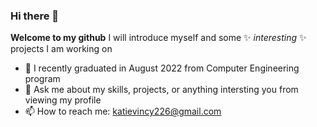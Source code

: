 ### Hi there 👋

**Welcome to my github** I will introduce myself and some ✨ _interesting_ ✨ projects I am working on

- 🌱 I recently graduated in August 2022 from Computer Engineering program 
- 💬 Ask me about my skills, projects, or anything intersting you from viewing my profile
- 📫 How to reach me: katievincy226@gmail.com

